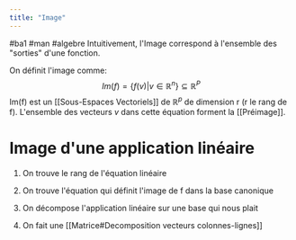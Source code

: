 ```yaml
---
title: "Image"
---
```


#ba1 #man #algebre 
Intuitivement, l'Image correspond à l'ensemble des  "sorties" d'une fonction.
 
On définit l'image comme:
$$Im(f) =\{ f(v)| v\in \mathbb{R}^n\}\subseteq \mathbb{R}^P$$
Im(f) est un [[Sous-Espaces Vectoriels]] de $\mathbb{R}^p$ de dimension r (r le rang de f).
L'ensemble des vecteurs $v$ dans cette équation forment la [[Préimage]].
# Image d'une application linéaire

1) On trouve le rang de l'équation linéaire

2) On trouve l'équation qui définit l'image de f dans la base canonique
3) On décompose l'application linéaire sur une base qui nous plait
4) On fait une [[Matrice#Decomposition vecteurs colonnes-lignes]]
